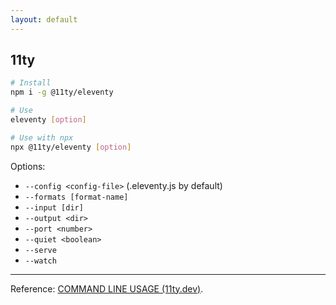 ```yaml
---
layout: default
---
```

## 11ty

```bash
# Install
npm i -g @11ty/eleventy
```

```bash
# Use
eleventy [option]
```

```bash
# Use with npx
npx @11ty/eleventy [option]
```

Options:

- `--config <config-file>` (.eleventy.js by default)
- `--formats [format-name]`
- `--input [dir]`
- `--output <dir>`
- `--port <number>`
- `--quiet <boolean>`
- `--serve`
- `--watch`

----

Reference: [COMMAND LINE USAGE (11ty.dev)](https://www.11ty.dev/docs/usage/).
